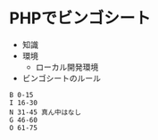 # PHPでビンゴシート

* 知識
* 環境
	- ローカル開発環境
* ビンゴシートのルール
```
B 0-15
I 16-30
N 31-45 真ん中はなし
G 46-60
O 61-75
```